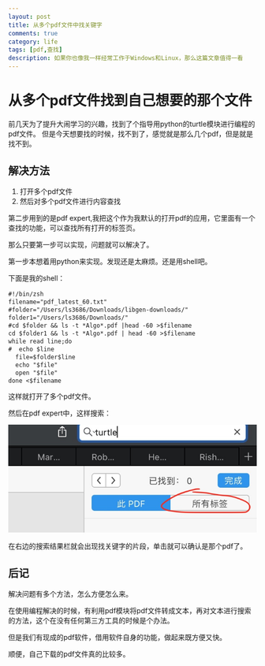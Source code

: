 ```yaml
---
layout: post
title: 从多个pdf文件中找关键字
comments: true
category: life
tags: [pdf,查找]
description: 如果你也像我一样经常工作于Windows和Linux，那么这篇文章值得一看
---
```


# 从多个pdf文件找到自己想要的那个文件

前几天为了提升大闹学习的兴趣，找到了个指导用python的turtle模块进行编程的pdf文件。
但是今天想要找的时候，找不到了，感觉就是那么几个pdf，但是就是找不到。

## 解决方法

1. 打开多个pdf文件
2. 然后对多个pdf文件进行内容查找

第二步用到的是pdf expert,我把这个作为我默认的打开pdf的应用，它里面有一个查找的功能，可以查找所有打开的标签页。

那么只要第一步可以实现，问题就可以解决了。

第一步本想着用python来实现。发现还是太麻烦。还是用shell吧。

下面是我的shell：

```shell
#!/bin/zsh
filename="pdf_latest_60.txt"
#folder="/Users/ls3686/Downloads/libgen-downloads/"
folder1="/Users/ls3686/Downloads/"
#cd $folder && ls -t *Algo*.pdf |head -60 >$filename
cd $folder1 && ls -t *Algo*.pdf | head -60 >$filename
while read line;do
#  echo $line
  file=$folder$line
  echo "$file"
  open "$file"
done <$filename
```

这样就打开了多个pdf文件。 

然后在pdf expert中，这样搜索：

![pdf-keywords](/images/tupian/pdf查询.jpg)


在右边的搜索结果栏就会出现找关键字的片段，单击就可以确认是那个pdf了。



## 后记

解决问题有多个方法，怎么方便怎么来。

在使用编程解决的时候，有利用pdf模块将pdf文件转成文本，再对文本进行搜索的方法，这个在没有任何第三方工具的时候是个办法。

但是我们有现成的pdf软件，借用软件自身的功能，做起来既方便又快。

顺便，自己下载的pdf文件真的比较多。



